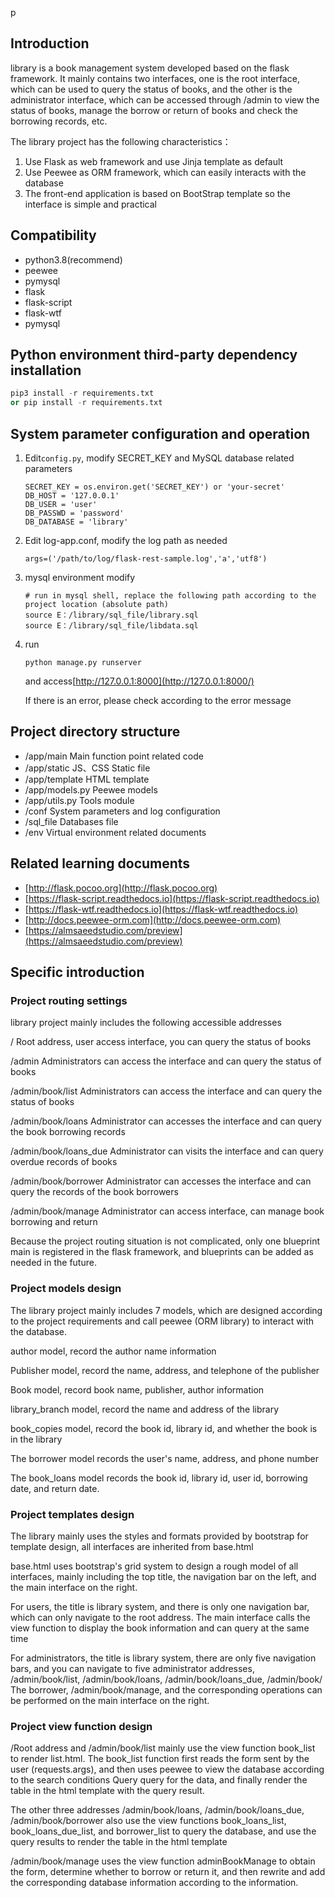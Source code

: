 p

## Introduction

library is a book management system developed based on the flask framework. It mainly contains two interfaces, one is the root interface, which can be used to query the status of books, and the other is the administrator interface, which can be accessed through /admin to view the status of books, manage the borrow or return of books and check the borrowing records, etc.

The library project has the following characteristics：

1. Use Flask as web framework and use Jinja template as default
2. Use Peewee as ORM framework, which can easily interacts with the database
3. The front-end application is based on BootStrap template so the interface is simple and practical

## Compatibility

- python3.8(recommend)
- peewee
- pymysql
- flask
- flask-script
- flask-wtf
- pymysql

## Python environment third-party dependency installation
```python
pip3 install -r requirements.txt
or pip install -r requirements.txt
```

## System parameter configuration and operation
1. Edit`config.py`, modify SECRET_KEY and MySQL database related parameters

   ```
   SECRET_KEY = os.environ.get('SECRET_KEY') or 'your-secret'
   DB_HOST = '127.0.0.1'
   DB_USER = 'user'
   DB_PASSWD = 'password'
   DB_DATABASE = 'library'
   ```

2. Edit log-app.conf, modify the log path as needed

   ```
   args=('/path/to/log/flask-rest-sample.log','a','utf8')
   ```

3. mysql environment modify

   ```
   # run in mysql shell, replace the following path according to the project location (absolute path)
   source E：/library/sql_file/library.sql
   source E：/library/sql_file/libdata.sql
   ```

4. run

   ```
   python manage.py runserver
   ```

   and access[http://127.0.0.1:8000](http://127.0.0.1:8000/)

   If there is an error, please check according to the error message

## Project directory structure

- /app/main  Main function point related code
- /app/static  JS、CSS Static file
- /app/template  HTML template
- /app/models.py  Peewee models
- /app/utils.py  Tools module
- /conf  System parameters and log configuration
- /sql_file Databases file
- /env Virtual environment related documents


## Related learning documents
- [http://flask.pocoo.org](http://flask.pocoo.org)
- [https://flask-script.readthedocs.io](https://flask-script.readthedocs.io)
- [https://flask-wtf.readthedocs.io](https://flask-wtf.readthedocs.io)
- [http://docs.peewee-orm.com](http://docs.peewee-orm.com)
- [https://almsaeedstudio.com/preview](https://almsaeedstudio.com/preview)

## Specific introduction

### Project routing settings

library project mainly includes the following accessible addresses

/ Root address, user access interface, you can query the status of books

/admin Administrators can access the interface and can query the status of books

/admin/book/list Administrators can access the interface and can query the status of books

/admin/book/loans Administrator can accesses the interface and can query the book borrowing records

/admin/book/loans_due Administrator can visits the interface and can query overdue records of books

/admin/book/borrower Administrator can accesses the interface and can query the records of the book borrowers

/admin/book/manage Administrator can access interface, can manage book borrowing and return

Because the project routing situation is not complicated, only one blueprint main is registered in the flask framework, and blueprints can be added as needed in the future.

### Project models design

The library project mainly includes 7 models, which are designed according to the project requirements and call peewee (ORM library) to interact with the database.

author model, record the author name information

Publisher model, record the name, address, and telephone of the publisher

Book model, record book name, publisher, author information

library_branch model, record the name and address of the library

book_copies model, record the book id, library id, and whether the book is in the library

The borrower model records the user's name, address, and phone number

The book_loans model records the book id, library id, user id, borrowing date, and return date.

### Project templates design

The library mainly uses the styles and formats provided by bootstrap for template design, all interfaces are inherited from base.html

base.html uses bootstrap's grid system to design a rough model of all interfaces, mainly including the top title, the navigation bar on the left, and the main interface on the right.

For users, the title is library system, and there is only one navigation bar, which can only navigate to the root address. The main interface calls the view function to display the book information and can query at the same time

For administrators, the title is library system, there are only five navigation bars, and you can navigate to five administrator addresses, /admin/book/list, /admin/book/loans, /admin/book/loans_due, /admin/book/ The borrower, /admin/book/manage, and the corresponding operations can be performed on the main interface on the right.

### Project view function design

/Root address and /admin/book/list mainly use the view function book_list to render list.html. The book_list function first reads the form sent by the user (requests.args), and then uses peewee to view the database according to the search conditions Query query for the data, and finally render the table in the html template with the query result.

The other three addresses /admin/book/loans, /admin/book/loans_due, /admin/book/borrower also use the view functions book_loans_list, book_loans_due_list, and borrower_list to query the database, and use the query results to render the table in the html template

/admin/book/manage uses the view function adminBookManage to obtain the form, determine whether to borrow or return it, and then rewrite and add the corresponding database information according to the information.



